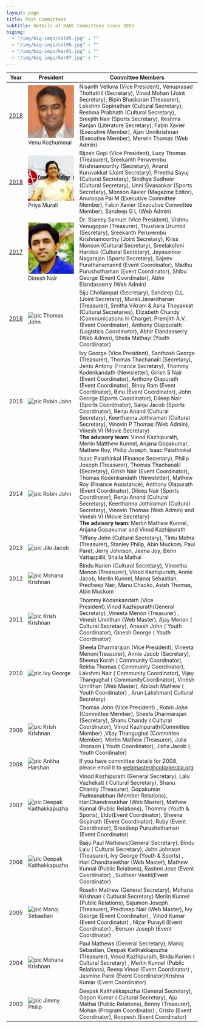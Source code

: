 ```yaml
---
layout: page
title: Past Committees
subtitle: Details of KAOC Committees since 2003
bigimg:
  - "/img/big-imgs/col05.jpg" : ""
  - "/img/big-imgs/col06.jpg" : ""
  - "/img/big-imgs/ker01.jpg" : ""
  - "/img/big-imgs/ker07.jpg" : ""
---
```

| Year | President	                                                     | Committee Members                                                   |
|------|-----------------------------------------------------------------|-------------------------------------------------------------|
| [2018](https://www.colorkerala.orgmeet_the_team_for_2019.html) | ![pic](/img/pres/VenuKozhummal.jpg) Venu Kozhummal                       | Nisanth Velluva (Vice President), Venuprasad Thottathil (Secretary), Vinod Mohan (Joint Secretary), Bipin Bhaskaran (Treasurer), Lekshmi Gopinathan (Cultural Secretary), Reshma Prabhath (Cultural Secretary), Sreejith Nair (Sports Secretary), Reshma Ranjan (Literature Secretary), Fabin Xavier (Executive Member), Ajan Unnikrishnan (Executive Member),  Merwin Thomas (Web Admin)|
| [2018](https://www.colorkerala.org/meet-the-team-for-2018/) | ![pic](/img/pres/Priya.JPG) Priya Murali                       | Bijosh Gopi (Vice President), Lucy Thomas (Treasurer), Sreekanth Peruvembu Krishnamoorthy (Secretary), Anand Kuruvakkat (Joint Secretary), Preetha Sayuj (Cultural Secretary), Sindhya Sudheer (Cultural Secretary), Unni Sivasankar (Sports Secretary), Monson Xavier (Magazine Editor), Anuroopa Pai M (Executive Committee Member), Fabin Xavier (Executive Committee Member), Sandeep G L (Web Admin)|
| [2017](https://www.colorkerala.org/meet-the-team-for-2017/) | ![pic](/img/pres/DineshNair.jpg) Dinesh Nair                    | Dr. Stanley Samuel (Vice President), Vishnu Venugopan (Treasurer), Thushara Urumbil (Secretary), Sreekanth Peruvembu Krishnamoorthy (Joint Secretary), Kriss Monson (Cultural Secretary), Sreelakshmi Haridas (Cultural Secretary), Jeyasankar Nagarajan (Sports Secretary), Sajeev Purathanamannil (Event Coordinator), Madhu Purushothaman (Event Coordinator), Shibu George (Event Coordinator), Abhir Elandasserry (Web Admin)|
| [2016](https://www.colorkerala.org/meet-the-team-for-2016/) | ![pic](/img/pres/ThomasJohn.jpg) Thomas John                      | Siju Chollampat (Secretary), Sandeep G.L. (Joint Secretary), Murali Janardhanan (Treasurer), Smitha Vikram & Asha Thoyakkat (Cultural Secretaries), Elizabeth Chandy (Communications In Charge), Premjith A.V. (Event Coordinator), Anthony Olappurath (Logistics Coordinator), Abhir Elandasserry (Web Admin), Sheila Mathayi (Youth Coordinator)|
| 2015 | ![pic](/img/pres/RobinJohn.jpg) Robin John                       | Ivy George (Vice President), Santhosh George (Treasurer), Thomas Thachanalil (Secretary), Jento Antony (Finance Secretary), Thommy Kodenkandath (Newsletter), Girish S Nair (Event Coordinator), Anthony Olapurath (Event Coordinator), Binoy Ram (Event Coordinator), Binu (Event Coordinator), John George (Sports Coordinator), Dileep Nair (Sports Coordinator), Sanju Jacob (Sports Coordinator), Renju Anand (Cultural Secretary), Keerthanna Jothiraman (Cultural Secretary), Vinovin P Thomas (Web Admin), Vinesh VI (Movie Secretary) <br>**The advisory team:** Vinod Kazhipurath, Merlin Matthew Kunnel, Anjana Gopakumar, Mathew Roy, Philip Joseph, Isaac Palathinkal |
| 2014 | ![pic](/img/pres/RobinJohn.jpg) Robin John                       | Isaac Palathinkal (Finance Secretary), Philip Joseph (Treasurer), Thomas Thachanalil (Secretary), Girish Nair (Event Coordinator), Thomas Kodenkandath (Newsletter), Mathew Roy (Finance Assistance), Anthony Olapurath (Event Coordinator), Dileep Nair (Sports Coordinator), Renju Anand (Cultural Secretary), Keerthanna Jothiraman (Cultural Secretary), Vinovin Thomas (Web Admin) and Vinesh VI (Movie Secretary) <br>**The advisory team:** Merlin Mathew Kunnel, Anjana Gopakumar and Vinod Kazhipurath |
| 2013 | ![pic](/img/pres/JiluJacob.jpg) Jilu Jacob                       | Tiffany John (Cultural Secretary), Tintu Mehra (Treasurer), Stanley Philip, Abin Muckom, Paul Paret, Jerry Johnson, Jeena Joy, Berin Vattappillil, Shaila Mathai |
| 2012 | ![pic](/img/pres/MohanaKrishnan.jpg) Mohana Krishnan             | Bindu Kurien (Cultural Secretary), Vineetha Menon (Treasurer), Vinod Kazhipurath, Annie Jacob, Merlin Kunnel, Manoj Sebastian, Predheep Nair, Manu Chacko, Asish Thomas, Abin Muckom |
| 2011 | ![pic](/img/pres/KrishKrishnan.jpg) Krish Krishnan               | Thommy Kodankandath (Vice President),Vinod Kazhipurath(General Secretary) ,Vineeta Menon (Treasurer) , Vinesh Unnithan (Web Master), Ajay Menon ( Cultural Secretary), Aneesh John ( Youth Coordinator), Ginesh George ( Youth Coordinator) |
| 2010 | ![pic](/img/pres/IvyGeorge.jpg) Ivy George                       | Sheela Dharmarajan (Vice President), Vineeta Menon(Treasurer), Annie Jacob (Secretary), Sheena Korah ( Community Coordinator), Rekha Thomas ( Community Coordinator), Lakshmi Nair ( Community Coordinator), Vijay Thangughal ( CommunityCoordinator), Vinesh Unnithan (Web Master), Abilash Mathew ( Youth Coordinator) , Arun Lakshman( Cultural Secretary) |
| 2009 | ![pic](/img/pres/KrishKrishnan.jpg) Krish Krishnan               | Thomas John (Vice President) , Robin John (Committee Member), Sheela Dharmarajan (Secretary), Shanu Chandy ( Cultural Coordinator), Vinod Kazhipurath(Committee Member) ,Vijay Thangughal (Committee Member), Merlin Mathew (Treasurer), Julia Jhonson ( Youth Coordinator), Jisha Jacob ( Youth Coordinator) |
| 2008 | ![pic](/img/pres/AnithaHarshan.jpg) Anitha Harshan               | If you have committee details for 2008, please email it to webmaster@colorkerala.org |
| 2007 | ![pic](/img/pres/DeepakKaithakkapuzha.jpg) Deepak Kaithakkapuzha | Vinod Kazhipurath (General Secretary), Lalu Vazhekatt ( Cultural Secretary), Shanu Chandy (Treasurer), Gopakumar Padmanabhan (Member Relations), HariChandrasekhar (Web Master), Mathew Kunnal (Public Relations), Thommy (Youth & Sports), Eldo(Event Coordinator), Sheena Gopinath (Event Coordinator), Ruby (Event Coordinator), Sreedeep Purushothaman (Event Coordinator)|
| 2006 | ![pic](/img/pres/DeepakKaithakkapuzha.jpg) Deepak Kaithakkapuzha | Baiju Paul Mathews(General Secretary), Bindu Lalu ( Cultural Secretary), John Johnson (Treasurer), Ivy George (Youth & Sports) , Hari Chandrasekhar (Web Master), Mathew Kunnal (Public Relations), Rashmi Jose (Event Coordinator) , Sudheer Veetil(Event Coordinator) |
| 2005 | ![pic](/img/pres/ManojSebastian.jpg) Manoj Sebastian             | Roselin Mathew (General Secretary), Mohana Krishnan ( Cultural Secretary) Merlin Kunnel (Public Relations), Sajumon Joseph (Treasurer), Predheep Nair (Web Master), Ivy George (Event Coordinator) , Vinod Kumar (Event Coordinator) , Nizar Purayil (Event Coordinator) , Benson Joseph (Event Coordinator) |
| 2004 | ![pic](/img/pres/MohanaKrishnan.jpg) Mohana Krishnan             | Paul Mathews (General Secretary), Manoj Sebastian, Deepak Kaithakkapuzha (Treasurer), Vinod Kazhipurath, Bindu Kurien ( Cultural Secretary) , Merlin Kunnel (Public Relations), Reena Vinod (Event Coordinator) , Jasmine Parol (Event Coordinator)Krishna Kumar (Event Coordinator) |
| 2003 | ![pic](/img/pres/JimmyPhilip.jpg) Jimmy Philip                   | Deepak Kaithakkapuzha (General Secretary), Gopan Kumar ( Cultural Secretary), Aju Mathai (Public Relations), Benny (Treasurer), Mohan (Program Coordinator) , Cristo (Event Coordinator), Roopesh (Event Coordinator) |
